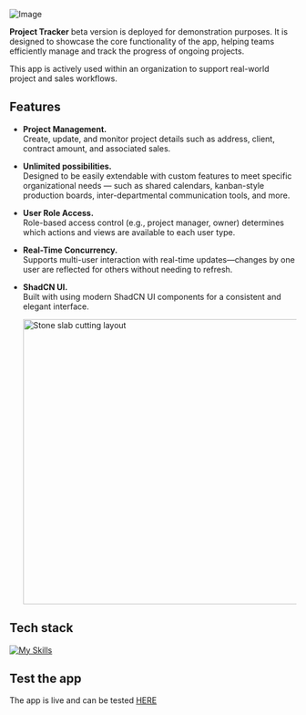 ![Image](https://github.com/user-attachments/assets/1740f38a-21ef-4dbe-b408-c95e4e826df7)

<p><b>Project Tracker</b> beta version is deployed for demonstration purposes. It is designed to showcase the core functionality of the app, helping teams efficiently manage and track the progress of ongoing projects.</p> <p>This app is actively used within an organization to support real-world project and sales workflows.</p>

## Features
- **Project Management.**<br>
Create, update, and monitor project details such as address, client, contract amount, and associated sales. 

- **Unlimited possibilities.**<br>
 Designed to be easily extendable with custom features to meet specific organizational needs — such as shared calendars, kanban-style production boards, inter-departmental communication tools, and more.

- **User Role Access.**<br>
Role-based access control (e.g., project manager, owner) determines which actions and views are available to each user type.

- **Real-Time Concurrency.** <br>
Supports multi-user interaction with real-time updates—changes by one user are reflected for others without needing to refresh.

- **ShadCN UI.**<br>
Built with using modern ShadCN UI components for a consistent and elegant interface.

  <img src="https://github.com/user-attachments/assets/b7a4e680-39e7-4460-bc00-9b68d230e571" alt="Stone slab cutting layout" title="Stone slab cutting layout" width="500">

## Tech stack
[![My Skills](https://skillicons.dev/icons?i=react,vite,ts,html,css,supabase,tailwind)](https://skillicons.dev)

## Test the app 
The app is live and can be tested [HERE](https://project-tracker-beta-eta.vercel.app)
